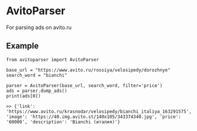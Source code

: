 # AvitoParser
For parsing ads on avito.ru

## Example


    from avitoparser import AvitoParser

    base_url = "https://www.avito.ru/rossiya/velosipedy/dorozhnye"
    search_word = "bianchi"

    parser = AvitoParser(base_url, search_word, filter='price')
    ads = parser.dump_ads()
    print(ads[0])

`>> {'link': 'https://www.avito.ru/krasnodar/velosipedy/bianchi_italiya_163291575', 'image': 'https://40.img.avito.st/140x105/343374340.jpg', 'price': '60000', 'description': 'Bianchi (италия)'}`
